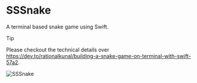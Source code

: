 # SSSnake

A terminal based snake game using Swift.

> [!TIP]
> Please checkout the technical details over https://dev.to/rationalkunal/building-a-snake-game-on-terminal-with-swift-57a2.

![SSSnake](https://github.com/user-attachments/assets/d789fcb9-c737-410e-bdc1-2b39c695cf56)
